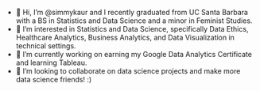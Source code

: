 - 👋 Hi, I’m @simmykaur and I recently graduated from UC Santa Barbara with a BS in Statistics and Data Science and a minor in Feminist Studies. 
- 👀 I’m interested in Statistics and Data Science, specifically Data Ethics, Healthcare Analytics, Business Analytics, and Data Visualization in technical settings. 
- 🌱 I’m currently working on earning my Google Data Analytics Certificate and learning Tableau.
- 💞️ I’m looking to collaborate on data science projects and make more data science friends! :) 


<!---
simmykaur/simmykaur is a ✨ special ✨ repository because its `README.md` (this file) appears on your GitHub profile.
You can click the Preview link to take a look at your changes.
--->
